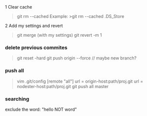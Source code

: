 1 Clear cache

> git rm --cached <filename>
> Example: >git rm --cached .DS_Store

2 Add my settings and revert

> git merge <branch>(with my settings)
> git revert -m 1 <hash>

### delete previous commites

> git reset -hard <commit-hash>
> git push origin --force
> // maybe new branch?

### push all

> vim .git/config
> [remote "all"]
> url = origin-host:path/proj.git
> url = nodester-host:path/proj.git
> git push all master

### searching

exclude the word: "hello NOT word"
